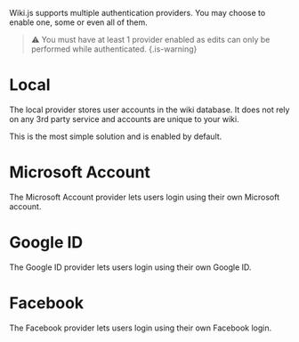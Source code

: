 <!-- TITLE: Authentication -->
<!-- SUBTITLE: How to setup authentication on your wiki. -->

Wiki.js supports multiple authentication providers. You may choose to enable one, some or even all of them.

> :warning: You must have at least 1 provider enabled as edits can only be performed while authenticated.
{.is-warning}
# Local
The local provider stores user accounts in the wiki database. It does not rely on any 3rd party service and accounts are unique to your wiki.

This is the most simple solution and is enabled by default.
# Microsoft Account
The Microsoft Account provider lets users login using their own Microsoft account.
# Google ID
The Google ID provider lets users login using their own Google ID.
# Facebook
The Facebook provider lets users login using their own Facebook login.